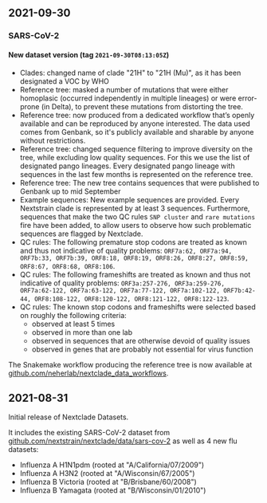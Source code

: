 ## 2021-09-30

### SARS-CoV-2 

#### New dataset version (tag `2021-09-30T08:13:05Z`)

 - Clades: changed name of clade "21H" to "21H (Mu)", as it has been designated a VOC by WHO
 - Reference tree: masked a number of mutations that were either homoplasic (occurred independently in multiple lineages) or were error-prone (in Delta), to prevent these mutations from distorting the tree.
 - Reference tree: now produced from a dedicated workflow that’s openly available and can be reproduced by anyone interested. The data used comes from Genbank, so it's publicly available and sharable by anyone without restrictions.
 - Reference tree: changed sequence filtering to improve diversity on the tree, while excluding low quality sequences. For this we use the list of designated pango lineages. Every designated pango lineage with sequences in the last few months is represented on the reference tree.
 - Reference tree: The new tree contains sequences that were published to Genbank up to mid September
 - Example sequences: New example sequences are provided. Every Nextstrain clade is represented by at least 3 sequences. Furthermore, sequences that make the two QC rules `SNP cluster` and `rare mutations` fire have been added, to allow users to observe how such problematic sequences are flagged by Nextclade.
 - QC rules: The following premature stop codons are treated as known and thus not indicative of quality problems: `ORF7a:62, ORF7a:94, ORF7b:33, ORF7b:39, ORF8:18, ORF8:19, ORF8:26, ORF8:27, ORF8:59, ORF8:67, ORF8:68, ORF8:106`.
 - QC rules: The following frameshifts are treated as known and thus not indicative of quality problems: `ORF3a:257-276, ORF3a:259-276, ORF7a:62-122, ORF7a:63-122, ORF7a:77-122, ORF7a:102-122, ORF7b:42-44, ORF8:108-122, ORF8:120-122, ORF8:121-122, ORF8:122-123`.
 - QC rules: The known stop codons and frameshifts were selected based on roughly the following criteria:
   - observed at least 5 times
   - observed in more than one lab
   - observed in sequences that are otherwise devoid of quality issues
   - observed in genes that are probably not essential for virus function

The Snakemake workflow producing the reference tree is now available at [github.com/neherlab/nextclade_data_workflows](https://github.com/neherlab/nextclade_data_workflows).


## 2021-08-31

Initial release of Nextclade Datasets.

It includes the existing SARS-CoV-2 dataset from 
[github.com/nextstrain/nextclade/data/sars-cov-2](https://github.com/nextstrain/nextclade/tree/0817313f674471a49803cf1970bc92832207b4f5/data/sars-cov-2) as well as 4 new flu datasets: 

 - Influenza A H1N1pdm (rooted at "A/California/07/2009")
 - Influenza A H3N2 (rooted at "A/Wisconsin/67/2005")
 - Influenza B Victoria (rooted at "B/Brisbane/60/2008")
 - Influenza B Yamagata (rooted at "B/Wisconsin/01/2010")
